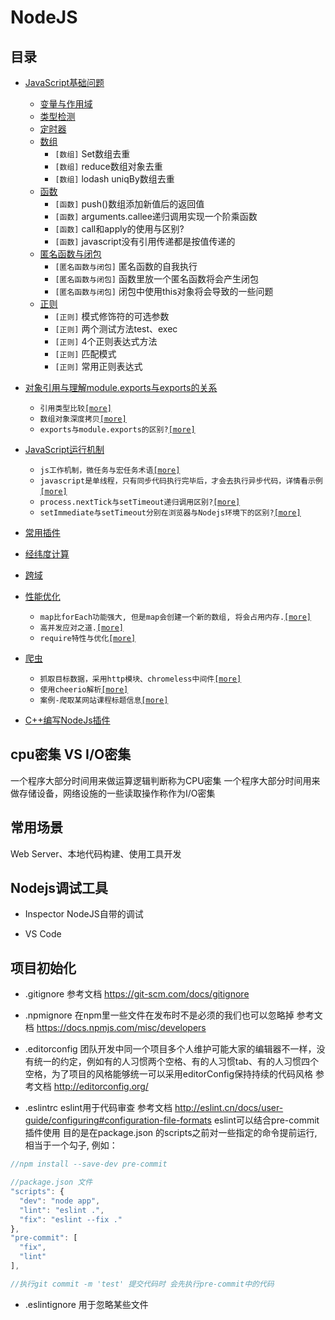 # NodeJS

## 目录

* [JavaScript基础问题](/nodejs/base.md)
  - [变量与作用域](/nodejs/base.md#变量与作用域)
  - [类型检测](/nodejs/base.md#类型检测)
  - [定时器](/nodejs/base.md#定时器)
  - [数组](#数组)
     - `[数组]` Set数组去重
     - `[数组]` reduce数组对象去重
     - `[数组]` lodash uniqBy数组去重
  - [函数](/nodejs/base.md#函数)
      - `[函数]` push()数组添加新值后的返回值
      - `[函数]` arguments.callee递归调用实现一个阶乘函数
      - `[函数]` call和apply的使用与区别?
      - `[函数]` javascript没有引用传递都是按值传递的
  - [匿名函数与闭包](/nodejs/base.md#匿名函数与闭包)
      - `[匿名函数与闭包]` 匿名函数的自我执行
      - `[匿名函数与闭包]` 函数里放一个匿名函数将会产生闭包
      - `[匿名函数与闭包]` 闭包中使用this对象将会导致的一些问题
  - [正则](/nodejs/base.md#正则)
    - `[正则]` 模式修饰符的可选参数
    - `[正则]` 两个测试方法test、exec
    - `[正则]` 4个正则表达式方法
    - `[正则]` 匹配模式
    - `[正则]` 常用正则表达式

* [对象引用与理解module.exports与exports的关系](/nodejs/object_reference.md)
  - `引用类型比较`[`[more]`](/nodejs/object_reference.md#引用类型比较)
  - `数组对象深度拷贝`[`[more]`](/nodejs/object_reference.md#数组对象深度拷贝)
  - `exports与module.exports的区别?`[`[more]`](/nodejs/object_reference.md#exports与module.exports的区别)

* [JavaScript运行机制](/nodejs/operational_mechanism.md)
  - `js工作机制，微任务与宏任务术语`[`[more]`](/nodejs/operational_mechanism.md#js工作机制)
  - `javascript是单线程，只有同步代码执行完毕后，才会去执行异步代码，详情看示例`[`[more]`](/nodejs/operational_mechanism.md#例2)
  - `process.nextTick与setTimeout递归调用区别?`[`[more]`](/nodejs/operational_mechanism.md#process.nextTick与setTimeout递归调用区别)
  - `setImmediate与setTimeout分别在浏览器与Nodejs环境下的区别?`[`[more]`](/nodejs/operational_mechanism.md#setImmediate与setTimeout)

* [常用插件](/nodejs/plugins.md)

* [经纬度计算](/nodejs/distance.md)

* [跨域](/nodejs/cors.md)

* [性能优化](/nodejs/performance_optimization.md)
  - `map比forEach功能强大, 但是map会创建一个新的数组, 将会占用内存.`[`[more]`](/nodejs/performance_optimization.md#map与forEach)
  - `高并发应对之道.`[`[more]`](/nodejs/performance_optimization.md#高并发应对之道)
  - `require特性与优化`[`[more]`](/nodejs/performance_optimization.md#require特性与优化)

* [爬虫](/nodejs/creeper.md)
  - `抓取目标数据，采用http模块、chromeless中间件`[`[more]`](/nodejs/creeper.md#抓取目标数据)
  - `使用cheerio解析`[`[more]`](/nodejs/creeper.md#使用cheerio解析)
  - `案例-爬取某网站课程标题信息`[`[more]`](/nodejs/creeper.md#案例-爬取某网站课程标题信息)

* [C++编写NodeJs插件](/nodejs/c_addons.md)

## cpu密集 VS I/O密集

一个程序大部分时间用来做运算逻辑判断称为CPU密集 
一个程序大部分时间用来做存储设备，网络设施的一些读取操作称作为I/O密集

## 常用场景

Web Server、本地代码构建、使用工具开发


## Nodejs调试工具

* Inspector NodeJS自带的调试

* VS Code

## 项目初始化

* .gitignore
  参考文档 https://git-scm.com/docs/gitignore

* .npmignore
  在npm里一些文件在发布时不是必须的我们也可以忽略掉 参考文档 https://docs.npmjs.com/misc/developers

* .editorconfig
  团队开发中同一个项目多个人维护可能大家的编辑器不一样，没有统一的约定，例如有的人习惯两个空格、有的人习惯tab、有的人习惯四个空格，为了项目的风格能够统一可以采用editorConfig保持持续的代码风格 参考文档 http://editorconfig.org/

* .eslintrc
  eslint用于代码审查 参考文档 http://eslint.cn/docs/user-guide/configuring#configuration-file-formats
  eslint可以结合pre-commit插件使用 目的是在package.json 的scripts之前对一些指定的命令提前运行, 相当于一个勾子, 例如：

```javascript
//npm install --save-dev pre-commit

//package.json 文件
"scripts": {
  "dev": "node app",
  "lint": "eslint .",
  "fix": "eslint --fix ."
},
"pre-commit": [
  "fix",
  "lint"
],

//执行git commit -m 'test' 提交代码时 会先执行pre-commit中的代码
```

* .eslintignore
  用于忽略某些文件
